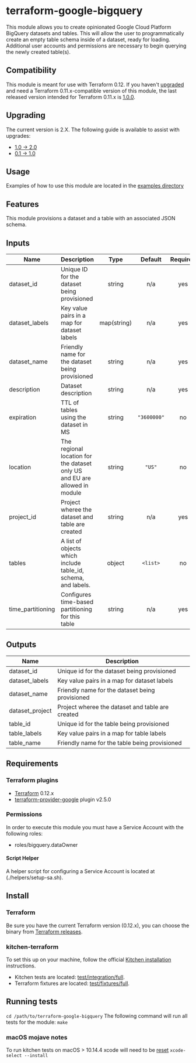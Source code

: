 # terraform-google-bigquery

This module allows you to create opinionated Google Cloud Platform BigQuery datasets and tables.
This will allow the user to programmatically create an empty table schema inside of a dataset, ready for loading.
Additional user accounts and permissions are necessary to begin querying the newly created table(s).

## Compatibility

This module is meant for use with Terraform 0.12. If you haven't
[upgraded](https://www.terraform.io/upgrade-guides/0-12.html) and need a Terraform 0.11.x-compatible version of this module, 
the last released version intended for Terraform 0.11.x is
[1.0.0](https://registry.terraform.io/modules/terraform-google-modules/bigquery/google/1.0.0).

## Upgrading

The current version is 2.X. The following guide is available to assist with upgrades:

- [1.0 -> 2.0](./docs/upgrading_to_bigquery_v2.0.md)
- [0.1 -> 1.0](./docs/upgrading_to_bigquery_v1.0.md)

## Usage
Examples of how to use this module are located in the [examples directory](./examples)

## Features
This module provisions a dataset and a table with an associated JSON schema.

<!-- BEGINNING OF PRE-COMMIT-TERRAFORM DOCS HOOK -->
## Inputs

| Name | Description | Type | Default | Required |
|------|-------------|:----:|:-----:|:-----:|
| dataset\_id | Unique ID for the dataset being provisioned | string | n/a | yes |
| dataset\_labels | Key value pairs in a map for dataset labels | map(string) | n/a | yes |
| dataset\_name | Friendly name for the dataset being provisioned | string | n/a | yes |
| description | Dataset description | string | n/a | yes |
| expiration | TTL of tables using the dataset in MS | string | `"3600000"` | no |
| location | The regional location for the dataset only US and EU are allowed in module | string | `"US"` | no |
| project\_id | Project wheree the dataset and table are created | string | n/a | yes |
| tables | A list of objects which include table_id, schema, and labels. | object | `<list>` | no |
| time\_partitioning | Configures time-based partitioning for this table | string | n/a | yes |

## Outputs

| Name | Description |
|------|-------------|
| dataset\_id | Unique id for the dataset being provisioned |
| dataset\_labels | Key value pairs in a map for dataset labels |
| dataset\_name | Friendly name for the dataset being provisioned |
| dataset\_project | Project wheree the dataset and table are created |
| table\_id | Unique id for the table being provisioned |
| table\_labels | Key value pairs in a map for table labels |
| table\_name | Friendly name for the table being provisioned |

<!-- END OF PRE-COMMIT-TERRAFORM DOCS HOOK -->

## Requirements
### Terraform plugins
- [Terraform](https://www.terraform.io/downloads.html) 0.12.x
- [terraform-provider-google](https://github.com/terraform-providers/terraform-provider-google) plugin v2.5.0

### Permissions
In order to execute this module you must have a Service Account with the following roles:
 - roles/bigquery.dataOwner

#### Script Helper
A helper script for configuring a Service Account is located at (./helpers/setup-sa.sh).

## Install
### Terraform
Be sure you have the current Terraform version (0.12.x), you can choose the binary from [Terraform releases](https://releases.hashicorp.com/terraform/).

### kitchen-terraform
To set this up on your machine, follow the official [Kitchen installation](https://github.com/newcontext-oss/kitchen-terraform) instructions.
- Kitchen tests are located: [test/integration/full](test/integration/full).
- Terraform fixtures are located: [test/fixtures/full](test/fixtures/full).

## Running tests
`cd /path/to/terraform-google-bigquery`
The following command will run all tests for the module:
`make`

### macOS mojave notes
To run kitchen tests on macOS > 10.14.4 xcode will need to be [reset](https://apple.stackexchange.com/questions/254380/why-am-i-getting-an-invalid-active-developer-path-when-attempting-to-use-git-a)
`xcode-select --install`
